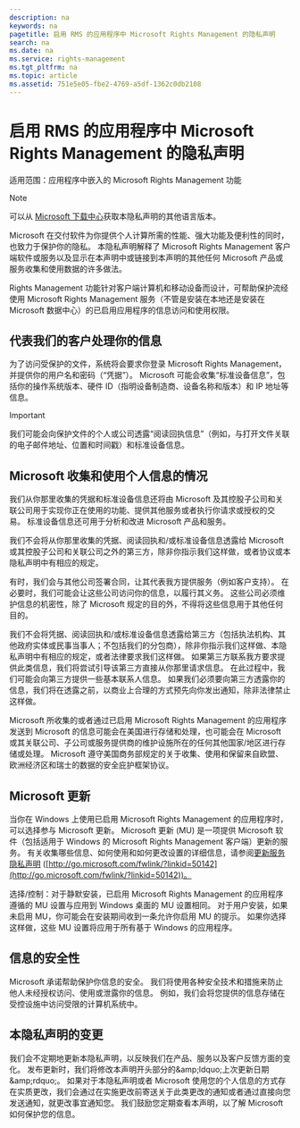 ```yaml
---
description: na
keywords: na
pagetitle: 启用 RMS 的应用程序中 Microsoft Rights Management 的隐私声明
search: na
ms.date: na
ms.service: rights-management
ms.tgt_pltfrm: na
ms.topic: article
ms.assetid: 751e5e05-fbe2-4769-a5df-1362c0db2108
---
```

# 启用 RMS 的应用程序中 Microsoft Rights Management 的隐私声明
适用范围：应用程序中嵌入的 Microsoft Rights Management 功能

> [!NOTE]
> 可以从 [Microsoft 下载中心](http://www.microsoft.com/download/details.aspx?id=41668)获取本隐私声明的其他语言版本。

Microsoft 在交付软件为你提供个人计算所需的性能、强大功能及便利性的同时，也致力于保护你的隐私。 本隐私声明解释了 Microsoft Rights Management 客户端软件或服务以及显示在本声明中或链接到本声明的其他任何 Microsoft 产品或服务收集和使用数据的许多做法。

Rights Management 功能针对客户端计算机和移动设备而设计，可帮助保护流经使用 Microsoft Rights Management 服务（不管是安装在本地还是安装在 Microsoft 数据中心）的已启用应用程序的信息访问和使用权限。

## 代表我们的客户处理你的信息
为了访问受保护的文件，系统将会要求你登录 Microsoft Rights Management，并提供你的用户名和密码（“凭据”）。 Microsoft 可能会收集“标准设备信息”，包括你的操作系统版本、硬件 ID（指明设备制造商、设备名称和版本）和 IP 地址等信息。

> [!IMPORTANT]
> 我们可能会向保护文件的个人或公司透露“阅读回执信息”（例如，与打开文件关联的电子邮件地址、位置和时间戳）和标准设备信息。

## Microsoft 收集和使用个人信息的情况
我们从你那里收集的凭据和标准设备信息还将由 Microsoft 及其控股子公司和关联公司用于实现你正在使用的功能、提供其他服务或者执行你请求或授权的交易。 标准设备信息还可用于分析和改进 Microsoft 产品和服务。

我们不会将从你那里收集的凭据、阅读回执和/或标准设备信息透露给 Microsoft 或其控股子公司和关联公司之外的第三方，除非你指示我们这样做，或者协议或本隐私声明中有相应的规定。

有时，我们会与其他公司签署合同，让其代表我方提供服务（例如客户支持）。 在必要时，我们可能会让这些公司访问你的信息，以履行其义务。 这些公司必须维护信息的机密性，除了 Microsoft 规定的目的外，不得将这些信息用于其他任何目的。

我们不会将凭据、阅读回执和/或标准设备信息透露给第三方（包括执法机构、其他政府实体或民事当事人；不包括我们的分包商），除非你指示我们这样做、本隐私声明中有相应的规定，或者法律要求我们这样做。 如果第三方联系我方要求提供此类信息，我们将尝试引导该第三方直接从你那里请求信息。 在此过程中，我们可能会向第三方提供一些基本联系人信息。 如果我们必须要向第三方透露你的信息，我们将在透露之前，以商业上合理的方式预先向你发出通知，除非法律禁止这样做。

Microsoft 所收集的或者通过已启用 Microsoft Rights Management 的应用程序发送到 Microsoft 的信息可能会在美国进行存储和处理，也可能会在 Microsoft 或其关联公司、子公司或服务提供商的维护设施所在的任何其他国家/地区进行存储或处理。 Microsoft 遵守美国商务部规定的关于收集、使用和保留来自欧盟、欧洲经济区和瑞士的数据的安全庇护框架协议。

## Microsoft 更新
当你在 Windows 上使用已启用 Microsoft Rights Management 的应用程序时，可以选择参与 Microsoft 更新。 Microsoft 更新 (MU) 是一项提供 Microsoft 软件（包括适用于 Windows 的 Microsoft Rights Management 客户端）更新的服务。 有关收集哪些信息、如何使用和如何更改设置的详细信息，请参阅[更新服务隐私声明](http://go.microsoft.com/fwlink/?linkid=50142) ([http://go.microsoft.com/fwlink/?linkid=50142](http://go.microsoft.com/fwlink/?linkid=50142))。

选择/控制：对于静默安装，已启用 Microsoft Rights Management 的应用程序遵循的 MU 设置与应用到 Windows 桌面的 MU 设置相同。 对于用户安装，如果未启用 MU，你可能会在安装期间收到一条允许你启用 MU 的提示。 如果你选择这样做，这些 MU 设置将应用于所有基于 Windows 的应用程序。

## 信息的安全性
Microsoft 承诺帮助保护你信息的安全。 我们将使用各种安全技术和措施来防止他人未经授权访问、使用或泄露你的信息。 例如，我们会将您提供的信息存储在受控设施中访问受限的计算机系统中。

## 本隐私声明的变更
我们会不定期地更新本隐私声明，以反映我们在产品、服务以及客户反馈方面的变化。 发布更新时，我们将修改本声明开头部分的&amp;amp;ldquo;上次更新日期&amp;amp;rdquo;。 如果对于本隐私声明或者 Microsoft 使用您的个人信息的方式存在实质更改，我们会通过在实施更改前寄送关于此类更改的通知或者通过直接向您发送通知，就更改事宜通知您。 我们鼓励您定期查看本声明，以了解 Microsoft 如何保护您的信息。

